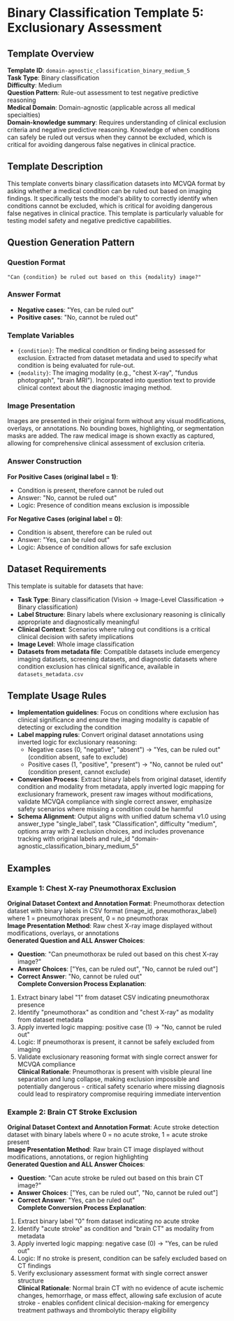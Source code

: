 # Binary Classification Template 5: Exclusionary Assessment

## Template Overview

**Template ID**: `domain-agnostic_classification_binary_medium_5`  
**Task Type**: Binary classification  
**Difficulty**: Medium  
**Question Pattern**: Rule-out assessment to test negative predictive reasoning  
**Medical Domain**: Domain-agnostic (applicable across all medical specialties)  
**Domain-knowledge summary**: Requires understanding of clinical exclusion criteria and negative predictive reasoning. Knowledge of when conditions can safely be ruled out versus when they cannot be excluded, which is critical for avoiding dangerous false negatives in clinical practice.  

## Template Description

This template converts binary classification datasets into MCVQA format by asking whether a medical condition can be ruled out based on imaging findings. It specifically tests the model's ability to correctly identify when conditions cannot be excluded, which is critical for avoiding dangerous false negatives in clinical practice. This template is particularly valuable for testing model safety and negative predictive capabilities.

## Question Generation Pattern

### Question Format
```
"Can {condition} be ruled out based on this {modality} image?"
```

### Answer Format
- **Negative cases**: "Yes, can be ruled out"
- **Positive cases**: "No, cannot be ruled out"

### Template Variables
- `{condition}`: The medical condition or finding being assessed for exclusion. Extracted from dataset metadata and used to specify what condition is being evaluated for rule-out.
- `{modality}`: The imaging modality (e.g., "chest X-ray", "fundus photograph", "brain MRI"). Incorporated into question text to provide clinical context about the diagnostic imaging method.

### Image Presentation
Images are presented in their original form without any visual modifications, overlays, or annotations. No bounding boxes, highlighting, or segmentation masks are added. The raw medical image is shown exactly as captured, allowing for comprehensive clinical assessment of exclusion criteria.

### Answer Construction
**For Positive Cases (original label = 1)**:
- Condition is present, therefore cannot be ruled out
- Answer: "No, cannot be ruled out"
- Logic: Presence of condition means exclusion is impossible

**For Negative Cases (original label = 0)**:
- Condition is absent, therefore can be ruled out
- Answer: "Yes, can be ruled out"
- Logic: Absence of condition allows for safe exclusion


## Dataset Requirements

This template is suitable for datasets that have:
- **Task Type**: Binary classification (Vision → Image-Level Classification → Binary classification)
- **Label Structure**: Binary labels where exclusionary reasoning is clinically appropriate and diagnostically meaningful
- **Clinical Context**: Scenarios where ruling out conditions is a critical clinical decision with safety implications
- **Image Level**: Whole image classification
- **Datasets from metadata file**: Compatible datasets include emergency imaging datasets, screening datasets, and diagnostic datasets where condition exclusion has clinical significance, available in `datasets_metadata.csv`

## Template Usage Rules

- **Implementation guidelines**: Focus on conditions where exclusion has clinical significance and ensure the imaging modality is capable of detecting or excluding the condition
- **Label mapping rules**: Convert original dataset annotations using inverted logic for exclusionary reasoning:
  - Negative cases (0, "negative", "absent") → "Yes, can be ruled out" (condition absent, safe to exclude)
  - Positive cases (1, "positive", "present") → "No, cannot be ruled out" (condition present, cannot exclude)
- **Conversion Process**: Extract binary labels from original dataset, identify condition and modality from metadata, apply inverted logic mapping for exclusionary framework, present raw images without modifications, validate MCVQA compliance with single correct answer, emphasize safety scenarios where missing a condition could be harmful
- **Schema Alignment**: Output aligns with unified datum schema v1.0 using answer_type "single_label", task "Classification", difficulty "medium", options array with 2 exclusion choices, and includes provenance tracking with original labels and rule_id "domain-agnostic_classification_binary_medium_5"

## Examples

### Example 1: Chest X-ray Pneumothorax Exclusion
**Original Dataset Context and Annotation Format**: Pneumothorax detection dataset with binary labels in CSV format (image_id, pneumothorax_label) where 1 = pneumothorax present, 0 = no pneumothorax  
**Image Presentation Method**: Raw chest X-ray image displayed without modifications, overlays, or annotations  
**Generated Question and ALL Answer Choices**: 
- **Question**: "Can pneumothorax be ruled out based on this chest X-ray image?"
- **Answer Choices**: ["Yes, can be ruled out", "No, cannot be ruled out"]
- **Correct Answer**: "No, cannot be ruled out"  
**Complete Conversion Process Explanation**: 
1. Extract binary label "1" from dataset CSV indicating pneumothorax presence
2. Identify "pneumothorax" as condition and "chest X-ray" as modality from dataset metadata
3. Apply inverted logic mapping: positive case (1) → "No, cannot be ruled out"
4. Logic: If pneumothorax is present, it cannot be safely excluded from imaging
5. Validate exclusionary reasoning format with single correct answer for MCVQA compliance  
**Clinical Rationale**: Pneumothorax is present with visible pleural line separation and lung collapse, making exclusion impossible and potentially dangerous - critical safety scenario where missing diagnosis could lead to respiratory compromise requiring immediate intervention

### Example 2: Brain CT Stroke Exclusion  
**Original Dataset Context and Annotation Format**: Acute stroke detection dataset with binary labels where 0 = no acute stroke, 1 = acute stroke present  
**Image Presentation Method**: Raw brain CT image displayed without modifications, annotations, or region highlighting  
**Generated Question and ALL Answer Choices**:
- **Question**: "Can acute stroke be ruled out based on this brain CT image?"
- **Answer Choices**: ["Yes, can be ruled out", "No, cannot be ruled out"] 
- **Correct Answer**: "Yes, can be ruled out"  
**Complete Conversion Process Explanation**:
1. Extract binary label "0" from dataset indicating no acute stroke
2. Identify "acute stroke" as condition and "brain CT" as modality from metadata
3. Apply inverted logic mapping: negative case (0) → "Yes, can be ruled out"
4. Logic: If no stroke is present, condition can be safely excluded based on CT findings
5. Verify exclusionary assessment format with single correct answer structure  
**Clinical Rationale**: Normal brain CT with no evidence of acute ischemic changes, hemorrhage, or mass effect, allowing safe exclusion of acute stroke - enables confident clinical decision-making for emergency treatment pathways and thrombolytic therapy eligibility
